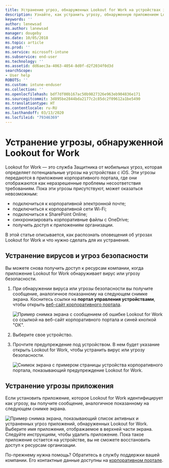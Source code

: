 ```yaml
---
title: Устранение угроз, обнаруженных Lookout for Work на устройствах iOS | Документы Майкрософт
description: Узнайте, как устранить угрозу, обнаруженную приложением Lookout for Work на устройстве с iOS.
keywords: ''
author: lenewsad
ms.author: lanewsad
manager: dougeby
ms.date: 10/05/2018
ms.topic: article
ms.prod: ''
ms.service: microsoft-intune
ms.subservice: end-user
ms.technology: ''
ms.assetid: dd6aec3a-4063-4054-8d0f-d2f2034f0d3d
searchScope:
- User help
ROBOTS: ''
ms.custom: intune-enduser
ms.collection: ''
ms.openlocfilehash: bdf7df00b167ac50b9827326e963eb904836e171
ms.sourcegitcommit: 3d895be2844bda2177c2c85dc2f09612a1be5490
ms.translationtype: HT
ms.contentlocale: ru-RU
ms.lasthandoff: 03/13/2020
ms.locfileid: "79346369"
---
```

# <a name="resolve-a-threat-found-by-lookout-for-work"></a>Устранение угрозы, обнаруженной Lookout for Work  

Lookout for Work — это служба Защитника от мобильных угроз, которая определяет потенциальные угрозы на устройствах с iOS. Эти угрозы передаются в приложение корпоративного портала, где они отображаются как неразрешенные проблемы несоответствия требованиям. Пока эти угрозы присутствуют, может оказаться невозможным:

* подключиться к корпоративной электронной почте;
* подключиться к корпоративной сети Wi-Fi;
* подключиться к SharePoint Online;
* синхронизировать корпоративные файлы с OneDrive;
* получить доступ к приложениям организации.

В этой статье описывается, как распознать оповещения об угрозах Lookout for Work и что нужно сделать для их устранения. 

## <a name="troubleshoot-virus-or-security-threat"></a>Устранение вирусов и угроз безопасности  
Вы можете снова получить доступ к ресурсам компании, когда приложение Lookout for Work обнаруживает вирус или угрозу безопасности.  

1. При обнаружении вируса или угрозы безопасности вы получите сообщение, аналогичное показанному на следующем снимке экрана. Коснитесь ссылки на **портал управления устройствами**, чтобы открыть [веб-сайт корпоративного портала](https://portal.manage.microsoft.com/devices).  

    ![Пример снимка экрана с сообщением об ошибке Lookout for Work со ссылкой на веб-сайт корпоративного портала и синей кнопкой "ОК".](./media/mtd-go-to-device-management-portal-android.png)  

2. Выберите свое устройство.  
3. Прочтите предупреждение под устройством. В нем будет указание открыть Lookout for Work, чтобы устранить вирус или угрозу безопасности.     

    ![Снимок экрана с примером страницы устройства корпоративного портала, показывающий предупреждение Lookout for Work.](./media/CP-lookout-virus-banner-1808.png)  

## <a name="troubleshoot-an-app-threat"></a>Устранение угрозы приложения   
Если установить приложение, которое Lookout for Work идентифицирует как угрозу, вы получите сообщение, аналогичное показанному на следующем снимке экрана.  

![Пример снимка экрана, показывающий список активных и устраненных угроз приложений, обнаруженных Lookout for Work.](./media/ios-lfw-threat-example.png)    
Выберите имя приложения, отображаемое в верхней части экрана. Следуйте инструкциям, чтобы удалить приложение. Пока такое приложение остается на устройстве, вы не сможете восстановить доступ к ресурсам организации.    

По-прежнему нужна помощь? Обратитесь в службу поддержки вашей компании. Его контактные данные доступны на [корпоративном портале](https://go.microsoft.com/fwlink/?linkid=2010980).    

